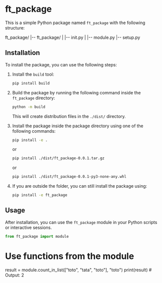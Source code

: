 # ft_package

This is a simple Python package named `ft_package` with the following structure:

ft_package/
|-- ft_package/
| |-- init.py
| |-- module.py
|-- setup.py


## Installation

To install the package, you can use the following steps:

1. Install the `build` tool:

    ```bash
    pip install build
    ```

2. Build the package by running the following command inside the `ft_package` directory:

    ```bash
    python -m build
    ```

    This will create distribution files in the `./dist/` directory.

3. Install the package inside the package directory using one of the following commands:

    ```bash
    pip install -e .
    ```

    or

    ```bash
    pip install ./dist/ft_package-0.0.1.tar.gz
    ```

    or

    ```bash
    pip install ./dist/ft_package-0.0.1-py3-none-any.whl
    ```

4. If you are outside the folder, you can still install the package using:

    ```bash
    pip install -e ft_package
    ```

## Usage

After installation, you can use the `ft_package` module in your Python scripts or interactive sessions.

```python
from ft_package import module
```

# Use functions from the module
result = module.count_in_list(["toto", "tata", "toto"], "toto")
print(result)  # Output: 2
